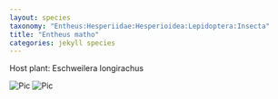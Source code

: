 ```yaml
---
layout: species
taxonomy: "Entheus:Hesperiidae:Hesperioidea:Lepidoptera:Insecta"
title: "Entheus matho"
categories: jekyll species
---
```


Host plant: Eschweilera longirachus


![Pic](/caterpillars/docs/assests/cats/HES9/1.jpg)
![Pic](/caterpillars/docs/assests/cats/HES9/2.jpg)
